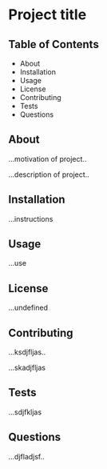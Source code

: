 #  Project title

   ## Table of Contents
   * About 
   * Installation 
   * Usage
   * License
   * Contributing 
   * Tests 
   * Questions
   
   ## About 

   ...motivation of project..

   ...description of project..

   ## Installation 

   ...instructions

   ## Usage

   ...use

   ## License 

   ...undefined

   ## Contributing 

   ...ksdjfljas..

   ...skadjfljas

   ## Tests 

   ...sdjfkljas

   ## Questions

   ...djfladjsf..

   